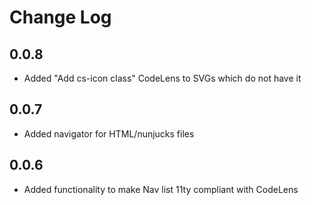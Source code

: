 # Change Log

## 0.0.8
- Added "Add cs-icon class" CodeLens to SVGs which do not have it

## 0.0.7
- Added navigator for HTML/nunjucks files

## 0.0.6
- Added functionality to make Nav list 11ty compliant with CodeLens